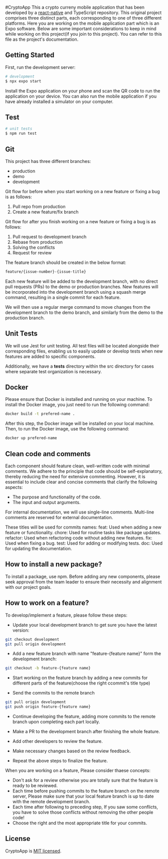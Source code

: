 #CryptoApp
This a crypto curreny mobile application that has been developed by a [react-native](https://reactnative.dev/) and TypeScript repository. This original project comprises three distinct parts, each corresponding to one of three different platforms. Here you are working on the mobile application part which is an Expo software. Below are some important considerations to keep in mind while working on this project(if you join to this project). You can refer to this file as the project's documentation.

## Getting Started

First, run the development server:

```bash
# development
$ npx expo start
```

Install the Expo application on your phone and scan the QR code to run the application on your device. You can also run the mobile application if you have already installed a simulator on your computer.

## Test

```bash
# unit tests
$ npm run test
```

## Git
This project has three different branches:
- production
- demo
- development

Git flow for before when you start working on a new feature or fixing a bug is as follows:
1. Pull repo from production
2. Create a new feature/fix branch

Git flow for after you finish working on a new feature or fixing a bug is as follows:
1. Pull request to development branch
2. Rebase from production
3. Solving the conflicts
4. Request for review

The feature branch should be created in the below format:
```bash
feature/{issue-number}-{issue-title}
```

Each new feature will be added to the development branch, with no direct pull requests (PRs) to the demo or production branches. New features will be incorporated into the development branch using a squash merge command, resulting in a single commit for each feature. 

We will then use a regular merge command to move changes from the development branch to the demo branch, and similarly from the demo to the production branch.

## Unit Tests
We will use Jest for unit testing. All test files will be located alongside their corresponding files, enabling us to easily update or develop tests when new features are added to specific components. 

Additionally, we have a __tests__ directory within the src directory for cases where separate test organization is necessary. 

## Docker
Please ensure that Docker is installed and running on your machine. To install the Docker image, you just need to run the following command:
```bash
docker build -t prefered-name .
```

After this step, the Docker image will be installed on your local machine. Then, to run the Docker image, use the following command:

```bash
docker up prefered-name
```


## Clean code and comments
Each component should feature clean, well-written code with minimal comments. We adhere to the principle that code should be self-explanatory, thereby reducing the need for extensive commenting. However, it is essential to include clear and concise comments that clarify the following aspects:

- The purpose and functionality of the code.
- The input and output arguments.

For internal documentation, we will use single-line comments. Multi-line comments are reserved for external documentation.

These titles will be used for commits names:
feat: Used when adding a new feature or functionality.
chore: Used for routine tasks like package updates.
refactor: Used when refactoring code without adding new features.
fix: Used when fixing a bug.
test: Used for adding or modifying tests.
doc: Used for updating the documentation.


## How to install a new package?
To install a package, use npm. Before adding any new components, please seek approval from the team leader to ensure their necessity and alignment with our project goals.

## How to work on a feature?

To develop/implement a feature, please follow these steps:
- Update your local development branch to get sure you have the latest version:
```bash
git checkout development
git pull origin development
```

- Add a new feature branch with name "feature-{feature name}" form the development branch:
```bash
git checkout -b feature-{feature name}
```

- Start working on the feature branch by adding a new commits for different parts of the feature(choose the right ccommit's title type)

- Send the commits to the remote branch 
```bash
git pull origin development
git push origin feature-{feature name}
```
- Continue developing the feature, adding more commits to the remote branch upon completing each part locally.

- Make a PR to the development branch after finishing the whole feature.

- Add other developers to review the feature.

- Make necessary changes based on the review feedback.

- Repeat the above steps to finalize the feature.

When you are working on a feature, Please consider thaese concepts:

- Don't ask for a review otherwise you are totally sure that the feature is ready to be reviewed.
- Each time before pushing commits to the feature branch on the remote server, Please make sure that your local feature branch is up to date with the remote development branch.
- Each time after following to preceding step, If you saw some conflicts, you have to solve those conflicts without removing the other people code!
- Choose the right and the most appropriate title for your commits.

## License

CryptoApp is [MIT licensed](LICENSE).














